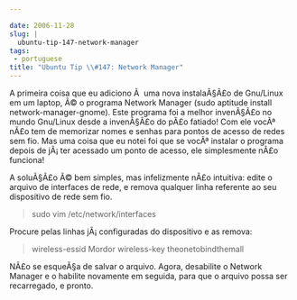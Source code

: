 ```yaml
---

date: 2006-11-28
slug: |
  ubuntu-tip-147-network-manager
tags:
 - portuguese
title: "Ubuntu Tip \\#147: Network Manager"
---
```


A primeira coisa que eu adiciono Ã  uma nova instalaÃ§Ã£o de Gnu/Linux
em um laptop, Ã© o programa Network Manager (sudo aptitude install
network-manager-gnome). Este programa foi a melhor invenÃ§Ã£o no mundo
Gnu/Linux desde a invenÃ§Ã£o do pÃ£o fatiado! Com ele vocÃª nÃ£o tem de
memorizar nomes e senhas para pontos de acesso de redes sem fio. Mas uma
coisa que eu notei foi que se vocÃª instalar o programa depois de
jÃ¡ ter acessado um ponto de acesso, ele simplesmente nÃ£o funciona!

A soluÃ§Ã£o Ã© bem simples, mas infelizmente nÃ£o intuitiva: edite o
arquivo de interfaces de rede, e remova qualquer linha referente ao seu
dispositivo de rede sem fio.

> sudo vim /etc/network/interfaces

Procure pelas linhas jÃ¡ configuradas do dispositivo e as remova:

> wireless-essid Mordor wireless-key theonetobindthemall

NÃ£o se esqueÃ§a de salvar o arquivo. Agora, desabilite o Network
Manager e o habilite novamente em seguida, para que o arquivo possa ser
recarregado, e pronto.
